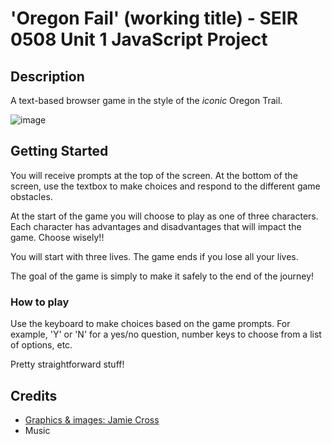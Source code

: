 # 'Oregon Fail' (working title) - SEIR 0508 Unit 1 JavaScript Project

## Description

A text-based browser game in the style of the _iconic_ Oregon Trail.

![image](https://github.com/elliotvhill/u1_JS_project/assets/20728936/3b2ff6d9-cf47-4413-8e1f-c75a204140e7)

## Getting Started

You will receive prompts at the top of the screen. At the bottom of the screen, use the textbox to make choices and respond to the different game obstacles.

At the start of the game you will choose to play as one of three characters. Each character has advantages and disadvantages that will impact the game. Choose wisely!!

You will start with three lives. The game ends if you lose all your lives.

The goal of the game is simply to make it safely to the end of the journey!

### How to play

Use the keyboard to make choices based on the game prompts. For example, 'Y' or 'N' for a yes/no question, number keys to choose from a list of options, etc.

Pretty straightforward stuff!


## Credits

* [Graphics & images: Jamie Cross](https://jamiecross.itch.io/8-bit-dungeon-tilesetsprites)
* Music

